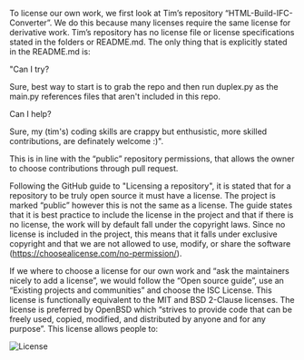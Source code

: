 To license our own work, we first look at Tim’s repository “HTML-Build-IFC-Converter”. We do this because many licenses require the same license for derivative work. Tim’s repository has no license file or license specifications stated in the folders or README.md. The only thing that is explicitly stated in the README.md is:  

"Can I try? 

Sure, best way to start is to grab the repo and then run duplex.py as the main.py references files that aren't included in this repo. 

Can I help? 

Sure, my (tim's) coding skills are crappy but enthusistic, more skilled contributions, are definately welcome :)". 

This is in line with the “public” repository permissions, that allows the owner to choose contributions through pull request.   

Following the GitHub guide to "Licensing a repository", it is stated that for a repository to be truly open source it must have a license. The project is marked “public” however this is not the same as a license. The guide states that it is best practice to include the license in the project and that if there is no license, the work will by default fall under the copyright laws. Since no license is included in the project, this means that it falls under exclusive copyright and that we are not allowed to use, modify, or share the software (https://choosealicense.com/no-permission/).  

 

If we where to choose a license for our own work and “ask the maintainers nicely to add a license”, we would follow the “Open source guide”, use an “Existing projects and communities” and choose the ISC License. This license is functionally equivalent to the MIT and BSD 2-Clause licenses. The license is preferred by OpenBSD which “strives to provide code that can be freely used, copied, modified, and distributed by anyone and for any purpose”. This license allows people to: 

![License](https://user-images.githubusercontent.com/112407123/196030570-363cf750-4932-442b-aa4a-c6400fee45a9.PNG)
